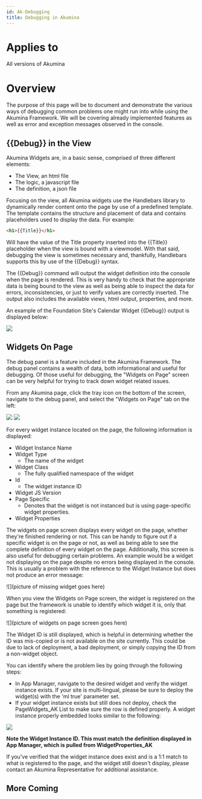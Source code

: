 ```yaml
---
id: Ak-Debugging
title: Debugging in Akumina
---
```


# Applies to
All versions of Akumina

# Overview

The purpose of this page will be to document and demonstrate the various ways of debugging common problems one might run into while using the Akumina Framework. We will be covering already implemented features as well as error and exception messages observed in the console.


## {{Debug}} in the View

Akumina Widgets are, in a basic sense, comprised of three different elements:

* The View, an html file
* The logic, a javascript file
* The definition, a json file

Focusing on the view, all Akumina widgets use the Handlebars library to dynamically render content onto the page by use of a predefined template. The template contains the structure and placement of data and contains placeholders used to display the data. For example:

```html
<h1>{{Title}}</h1>
```

Will have the value of the Title property inserted into the {{Title}} placeholder when the view is bound with a viewmodel. With that said, debugging the view is sometimes necessary and, thankfully, Handlebars supports this by use of the {{Debug}} syntax.

The {{Debug}} command will output the widget definition into the console when the page is rendered. This is very handy to check that the appropriate data is being bound to the view as well as being able to inspect the data for errors, inconsistencies, or just to verify values are correctly inserted. The output also includes the available views, html output, properties, and more.

An example of the Foundation Site's Calendar Widget {{Debug}} output is displayed below:

![](https://akuminadownloads.blob.core.windows.net/wiki/AkuminaDev/viewdebugcalendarsnapshot.PNG)


## Widgets On Page

The debug panel is a feature included in the Akumina Framework. The debug panel contains a wealth of data, both informational and useful for debugging. Of those useful for debugging, the "Widgets on Page" screen can be very helpful for trying to track down widget related issues.

From any Akumina page, click the tray icon on the bottom of the screen, navigate to the debug panel, and select the "Widgets on Page" tab on the left:

![](https://akuminadownloads.blob.core.windows.net/wiki/AkuminaDev/aktraydebugpanel.PNG)
![](https://akuminadownloads.blob.core.windows.net/wiki/AkuminaDev/debugpanelwidgetsonpage.PNG)

For every widget instance located on the page, the following information is displayed:

* Widget Instance Name
* Widget Type
    * The name of the widget
* Widget Class
    * The fully qualified namespace of the widget
* Id
    * The widget instance ID
* Widget JS Version
* Page Specific
    * Denotes that the widget is not instanced but is using page-specific widget properties.
* Widget Properties

The widgets on page screen displays every widget on the page, whether they're finished rendering or not. This can be handy to figure out if a specific widget is on the page or not, as well as being able to see the complete definition of every widget on the page.
Additionally, this screen is also useful for debugging certain problems. An example would be a widget not displaying on the page despite no errors being displayed in the console. This is usually a problem with the reference to the Widget Instance but does not produce an error message:

![](picture of missing widget goes here)

When you view the Widgets on Page screen, the widget is registered on the page but the framework is unable to identify which widget it is, only that something is registered:

![](picture of widgets on page screen goes here)

The Widget ID is still displayed, which is helpful in determining whether the ID was mis-copied or is not available on the site currently. This could be due to lack of deployment, a bad deployment, or simply copying the ID from a non-widget object.

You can identify where the problem lies by going through the following steps:

* In App Manager, navigate to the desired widget and verify the widget instance exists. If your site is multi-lingual, please be sure to deploy the widget(s) with the 'ml true' parameter set.
* If your widget instance exists but still does not deploy, check the PageWidgets_AK List to make sure the row is defined properly. A widget instance properly embedded looks similar to the following:

![](https://akuminadownloads.blob.core.windows.net/wiki/AkuminaDev/pagewidgetsakexample.PNG)

**Note the Widget Instance ID. This must match the definition displayed in App Manager, which is pulled from WidgetProperties_AK**

If you've verified that the widget instance does exist and is a 1:1 match to what is registered to the page, and the widget still doesn't display, please contact an Akumina Representative for additional assistance.

## More Coming